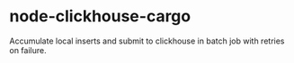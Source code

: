 # node-clickhouse-cargo
Accumulate local inserts and submit to clickhouse in batch job with retries on failure.
